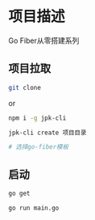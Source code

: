 # 项目描述

Go Fiber从零搭建系列

## 项目拉取

```sh
git clone 
```

or

```sh
npm i -g jpk-cli

jpk-cli create 项目目录

# 选择go-fiber模板
```

## 启动

```sh
go get

go run main.go
```